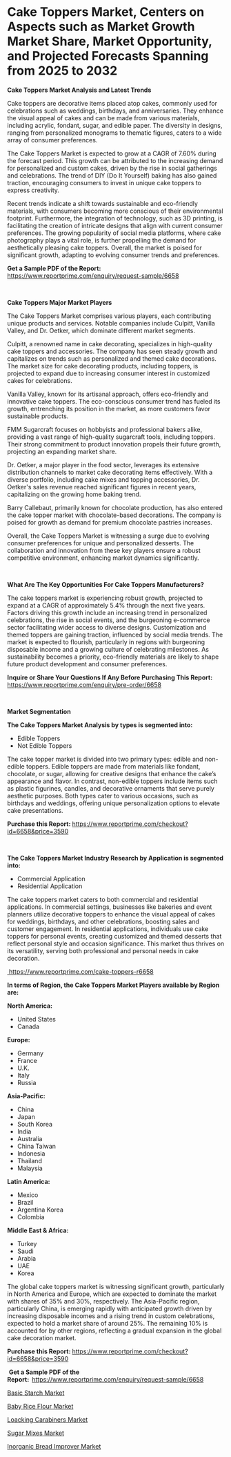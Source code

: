 <p><h1>Cake Toppers Market, Centers on Aspects such as Market Growth Market Share, Market Opportunity, and Projected Forecasts Spanning from 2025 to 2032</h1></p><p><strong>Cake Toppers Market Analysis and Latest Trends</strong></p>
<p><p>Cake toppers are decorative items placed atop cakes, commonly used for celebrations such as weddings, birthdays, and anniversaries. They enhance the visual appeal of cakes and can be made from various materials, including acrylic, fondant, sugar, and edible paper. The diversity in designs, ranging from personalized monograms to thematic figures, caters to a wide array of consumer preferences.</p><p>The Cake Toppers Market is expected to grow at a CAGR of 7.60% during the forecast period. This growth can be attributed to the increasing demand for personalized and custom cakes, driven by the rise in social gatherings and celebrations. The trend of DIY (Do It Yourself) baking has also gained traction, encouraging consumers to invest in unique cake toppers to express creativity.</p><p>Recent trends indicate a shift towards sustainable and eco-friendly materials, with consumers becoming more conscious of their environmental footprint. Furthermore, the integration of technology, such as 3D printing, is facilitating the creation of intricate designs that align with current consumer preferences. The growing popularity of social media platforms, where cake photography plays a vital role, is further propelling the demand for aesthetically pleasing cake toppers. Overall, the market is poised for significant growth, adapting to evolving consumer trends and preferences.</p></p>
<p><strong>Get a Sample PDF of the Report:&nbsp;</strong> <a href="https://www.reportprime.com/enquiry/request-sample/6658?utm_campaign=63&utm_medium=2&utm_source=Github&utm_content=ia&utm_term=19032025&utm_id=cake-toppers">https://www.reportprime.com/enquiry/request-sample/6658</a></p>
<p>&nbsp;</p>
<p><strong>Cake Toppers Major Market Players</strong></p>
<p><p>The Cake Toppers Market comprises various players, each contributing unique products and services. Notable companies include Culpitt, Vanilla Valley, and Dr. Oetker, which dominate different market segments.</p><p>Culpitt, a renowned name in cake decorating, specializes in high-quality cake toppers and accessories. The company has seen steady growth and capitalizes on trends such as personalized and themed cake decorations. The market size for cake decorating products, including toppers, is projected to expand due to increasing consumer interest in customized cakes for celebrations.</p><p>Vanilla Valley, known for its artisanal approach, offers eco-friendly and innovative cake toppers. The eco-conscious consumer trend has fueled its growth, entrenching its position in the market, as more customers favor sustainable products.</p><p>FMM Sugarcraft focuses on hobbyists and professional bakers alike, providing a vast range of high-quality sugarcraft tools, including toppers. Their strong commitment to product innovation propels their future growth, projecting an expanding market share.</p><p>Dr. Oetker, a major player in the food sector, leverages its extensive distribution channels to market cake decorating items effectively. With a diverse portfolio, including cake mixes and topping accessories, Dr. Oetker's sales revenue reached significant figures in recent years, capitalizing on the growing home baking trend.</p><p>Barry Callebaut, primarily known for chocolate production, has also entered the cake topper market with chocolate-based decorations. The company is poised for growth as demand for premium chocolate pastries increases.</p><p>Overall, the Cake Toppers Market is witnessing a surge due to evolving consumer preferences for unique and personalized desserts. The collaboration and innovation from these key players ensure a robust competitive environment, enhancing market dynamics significantly.</p></p>
<p>&nbsp;</p>
<p><strong>What Are The Key Opportunities For Cake Toppers Manufacturers?</strong></p>
<p><p>The cake toppers market is experiencing robust growth, projected to expand at a CAGR of approximately 5.4% through the next five years. Factors driving this growth include an increasing trend in personalized celebrations, the rise in social events, and the burgeoning e-commerce sector facilitating wider access to diverse designs. Customization and themed toppers are gaining traction, influenced by social media trends. The market is expected to flourish, particularly in regions with burgeoning disposable income and a growing culture of celebrating milestones. As sustainability becomes a priority, eco-friendly materials are likely to shape future product development and consumer preferences.</p></p>
<p><strong>Inquire or Share Your Questions If Any Before Purchasing This Report:</strong> <a href="https://www.reportprime.com/enquiry/pre-order/6658?utm_campaign=63&utm_medium=2&utm_source=Github&utm_content=ia&utm_term=19032025&utm_id=cake-toppers">https://www.reportprime.com/enquiry/pre-order/6658</a></p>
<p>&nbsp;</p>
<p><strong>Market Segmentation</strong></p>
<p><strong>The Cake Toppers Market Analysis by types is segmented into:</strong></p>
<p><ul><li>Edible Toppers</li><li>Not Edible Toppers</li></ul></p>
<p><p>The cake topper market is divided into two primary types: edible and non-edible toppers. Edible toppers are made from materials like fondant, chocolate, or sugar, allowing for creative designs that enhance the cake’s appearance and flavor. In contrast, non-edible toppers include items such as plastic figurines, candles, and decorative ornaments that serve purely aesthetic purposes. Both types cater to various occasions, such as birthdays and weddings, offering unique personalization options to elevate cake presentations.</p></p>
<p><strong>Purchase this Report:&nbsp;</strong><a href="https://www.reportprime.com/checkout?id=6658&price=3590&utm_campaign=63&utm_medium=2&utm_source=Github&utm_content=ia&utm_term=19032025&utm_id=cake-toppers">https://www.reportprime.com/checkout?id=6658&price=3590</a></p>
<p>&nbsp;</p>
<p><strong>The Cake Toppers Market Industry Research by Application is segmented into:</strong></p>
<p><ul><li>Commercial Application</li><li>Residential Application</li></ul></p>
<p><p>The cake toppers market caters to both commercial and residential applications. In commercial settings, businesses like bakeries and event planners utilize decorative toppers to enhance the visual appeal of cakes for weddings, birthdays, and other celebrations, boosting sales and customer engagement. In residential applications, individuals use cake toppers for personal events, creating customized and themed desserts that reflect personal style and occasion significance. This market thus thrives on its versatility, serving both professional and personal needs in cake decoration.</p></p>
<p><a href="https://www.reportprime.com/cake-toppers-r6658?utm_campaign=63&utm_medium=2&utm_source=Github&utm_content=ia&utm_term=19032025&utm_id=cake-toppers">&nbsp;https://www.reportprime.com/cake-toppers-r6658</a></p>
<p><strong>In terms of Region, the Cake Toppers Market Players available by Region are:</strong></p>
<p>
    <p> <strong> North America: </strong>
        <ul>
            <li>United States</li>
            <li>Canada</li>
        </ul>
        </p> 
    <p> <strong> Europe: </strong>
        <ul>
            <li>Germany</li>
            <li>France</li>
            <li>U.K.</li>
            <li>Italy</li>
            <li>Russia</li>
        </ul>
        </p> 
    <p> <strong> Asia-Pacific: </strong>
        <ul>
            <li>China</li>
            <li>Japan</li>
            <li>South Korea</li>
            <li>India</li>
            <li>Australia</li>
            <li>China Taiwan</li>
            <li>Indonesia</li>
            <li>Thailand</li>
            <li>Malaysia</li>
        </ul>
        </p> 
    <p> <strong> Latin America: </strong>
        <ul>
            <li>Mexico</li>
            <li>Brazil</li>
            <li>Argentina Korea</li>
            <li>Colombia</li>
        </ul>
        </p> 
    <p> <strong> Middle East & Africa: </strong>
        <ul>
            <li>Turkey</li>
            <li>Saudi</li>
            <li>Arabia</li>
            <li>UAE</li>
            <li>Korea</li>
        </ul>
    </p>
    </p>
<p><p>The global cake toppers market is witnessing significant growth, particularly in North America and Europe, which are expected to dominate the market with shares of 35% and 30%, respectively. The Asia-Pacific region, particularly China, is emerging rapidly with anticipated growth driven by increasing disposable incomes and a rising trend in custom celebrations, expected to hold a market share of around 25%. The remaining 10% is accounted for by other regions, reflecting a gradual expansion in the global cake decoration market.</p></p>
<p><strong>Purchase this Report: </strong><a href="https://www.reportprime.com/checkout?id=6658&price=3590&utm_campaign=63&utm_medium=2&utm_source=Github&utm_content=ia&utm_term=19032025&utm_id=cake-toppers">https://www.reportprime.com/checkout?id=6658&price=3590</a></p>
<p>&nbsp;<strong>Get a Sample PDF of the Report:&nbsp;&nbsp;</strong><a href="https://www.reportprime.com/enquiry/request-sample/6658?utm_campaign=63&utm_medium=2&utm_source=Github&utm_content=ia&utm_term=19032025&utm_id=cake-toppers">https://www.reportprime.com/enquiry/request-sample/6658</a></p>
<p><strong></strong></p>
<p><p><a href="https://github.com/zemonarutaep/Market-Research-Report-List-1/blob/main/basic-starch-market.md?utm_campaign=63&utm_medium=2&utm_source=Github&utm_content=ia&utm_term=19032025&utm_id=cake-toppers">Basic Starch Market</a></p><p><a href="https://github.com/donnypolan/Market-Research-Report-List-1/blob/main/baby-rice-flour-market.md?utm_campaign=63&utm_medium=2&utm_source=Github&utm_content=ia&utm_term=19032025&utm_id=cake-toppers">Baby Rice Flour Market</a></p><p><a href="https://github.com/kuziaaring40/Market-Research-Report-List-1/blob/main/loacking-carabiners-market.md?utm_campaign=63&utm_medium=2&utm_source=Github&utm_content=ia&utm_term=19032025&utm_id=cake-toppers">Loacking Carabiners Market</a></p><p><a href="https://github.com/hoganemken50/Market-Research-Report-List-1/blob/main/sugar-mixes-market.md?utm_campaign=63&utm_medium=2&utm_source=Github&utm_content=ia&utm_term=19032025&utm_id=cake-toppers">Sugar Mixes Market</a></p><p><a href="https://github.com/ujanoandryvw/Market-Research-Report-List-1/blob/main/inorganic-bread-improver-market.md?utm_campaign=63&utm_medium=2&utm_source=Github&utm_content=ia&utm_term=19032025&utm_id=cake-toppers">Inorganic Bread Improver Market</a></p></p>